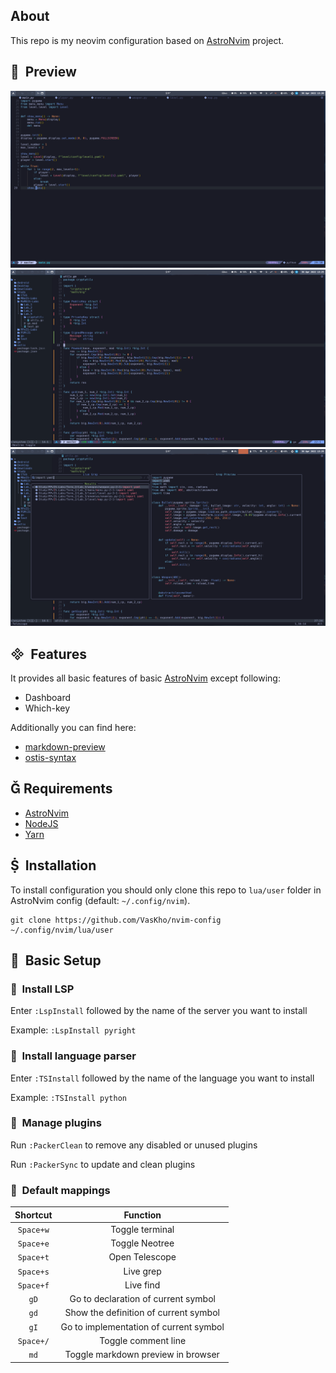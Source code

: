 ## About

This repo is my neovim configuration based on [AstroNvim](https://github.com/AstroNvim/AstroNvim) project.


## &nbsp;&nbsp;Preview

![](./screenshots/screen1.png)
![](./screenshots/screen2.png)
![](./screenshots/screen3.png)


## &nbsp;&nbsp;Features
    
It provides all basic features of basic [AstroNvim](https://github.com/AstroNvim/AstroNvim) except following:
- Dashboard
- Which-key

Additionally you can find here:
- [markdown-preview](https://github.com/iamcco/markdown-preview.nvim)
- [ostis-syntax](https://github.com/PlagaMedicum/ostis-syntax.vim)

## &nbsp;Requirements

- [AstroNvim](https://github.com/AstroNvim/AstroNvim)
- [NodeJS](https://nodejs.org/en/)
- [Yarn](https://yarnpkg.com/)


## &nbsp;&nbsp;Installation

To install configuration you should only clone this repo to `lua/user` folder in AstroNvim config (default: `~/.config/nvim`).

```shell
git clone https://github.com/VasKho/nvim-config ~/.config/nvim/lua/user
```


## &nbsp;&nbsp;Basic Setup

### &nbsp;&nbsp;Install LSP

Enter `:LspInstall` followed by the name of the server you want to install

Example: `:LspInstall pyright`


### &nbsp;&nbsp;Install language parser

Enter `:TSInstall` followed by the name of the language you want to install

Example: `:TSInstall python`


### &nbsp;&nbsp;Manage plugins

Run `:PackerClean` to remove any disabled or unused plugins

Run `:PackerSync` to update and clean plugins


### &nbsp;&nbsp;Default mappings

| Shortcut  | Function        |
|:---------:|:---------------:|
| `Space+w` | Toggle terminal |
| `Space+e` | Toggle Neotree  |
| `Space+t` | Open Telescope  |
| `Space+s` | Live grep       |
| `Space+f` | Live find       |
| `gD`      | Go to declaration of current symbol |
| `gd`      | Show the definition of current symbol |
| `gI`      | Go to implementation of current symbol |
| `Space+/` | Toggle comment line |
| `md`      | Toggle markdown preview in browser |
